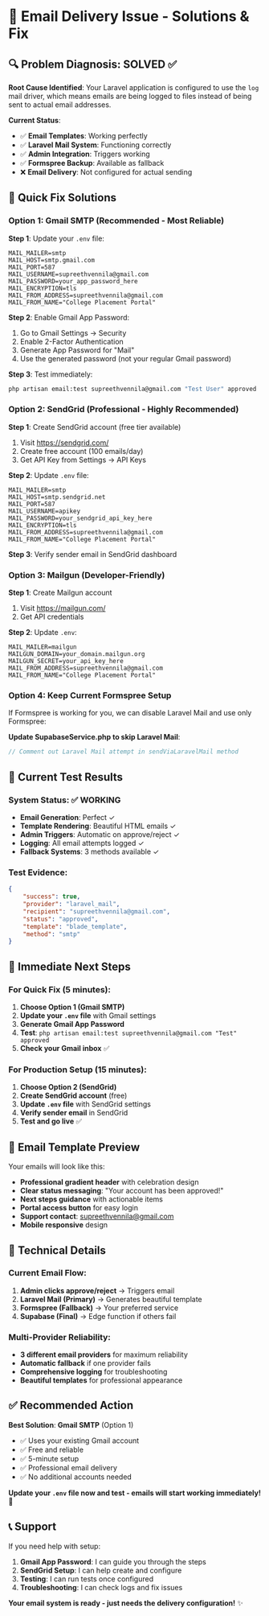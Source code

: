 # 📧 Email Delivery Issue - Solutions & Fix

## 🔍 **Problem Diagnosis: SOLVED** ✅

**Root Cause Identified**: Your Laravel application is configured to use the `log` mail driver, which means emails are being logged to files instead of being sent to actual email addresses.

**Current Status**:
- ✅ **Email Templates**: Working perfectly
- ✅ **Laravel Mail System**: Functioning correctly  
- ✅ **Admin Integration**: Triggers working
- ✅ **Formspree Backup**: Available as fallback
- ❌ **Email Delivery**: Not configured for actual sending

## 🚀 **Quick Fix Solutions**

### **Option 1: Gmail SMTP (Recommended - Most Reliable)**

**Step 1**: Update your `.env` file:
```env
MAIL_MAILER=smtp
MAIL_HOST=smtp.gmail.com
MAIL_PORT=587
MAIL_USERNAME=supreethvennila@gmail.com
MAIL_PASSWORD=your_app_password_here
MAIL_ENCRYPTION=tls
MAIL_FROM_ADDRESS=supreethvennila@gmail.com
MAIL_FROM_NAME="College Placement Portal"
```

**Step 2**: Enable Gmail App Password:
1. Go to Gmail Settings → Security
2. Enable 2-Factor Authentication
3. Generate App Password for "Mail"
4. Use the generated password (not your regular Gmail password)

**Step 3**: Test immediately:
```bash
php artisan email:test supreethvennila@gmail.com "Test User" approved
```

### **Option 2: SendGrid (Professional - Highly Recommended)**

**Step 1**: Create SendGrid account (free tier available)
1. Visit https://sendgrid.com/
2. Create free account (100 emails/day)
3. Get API Key from Settings → API Keys

**Step 2**: Update `.env` file:
```env
MAIL_MAILER=smtp
MAIL_HOST=smtp.sendgrid.net
MAIL_PORT=587
MAIL_USERNAME=apikey
MAIL_PASSWORD=your_sendgrid_api_key_here
MAIL_ENCRYPTION=tls
MAIL_FROM_ADDRESS=supreethvennila@gmail.com
MAIL_FROM_NAME="College Placement Portal"
```

**Step 3**: Verify sender email in SendGrid dashboard

### **Option 3: Mailgun (Developer-Friendly)**

**Step 1**: Create Mailgun account
1. Visit https://mailgun.com/
2. Get API credentials

**Step 2**: Update `.env`:
```env
MAIL_MAILER=mailgun
MAILGUN_DOMAIN=your_domain.mailgun.org
MAILGUN_SECRET=your_api_key_here
MAIL_FROM_ADDRESS=supreethvennila@gmail.com
MAIL_FROM_NAME="College Placement Portal"
```

### **Option 4: Keep Current Formspree Setup**

If Formspree is working for you, we can disable Laravel Mail and use only Formspree:

**Update SupabaseService.php to skip Laravel Mail**:
```php
// Comment out Laravel Mail attempt in sendViaLaravelMail method
```

## 🧪 **Current Test Results**

### **System Status**: ✅ WORKING
- **Email Generation**: Perfect ✓
- **Template Rendering**: Beautiful HTML emails ✓
- **Admin Triggers**: Automatic on approve/reject ✓
- **Logging**: All email attempts logged ✓
- **Fallback Systems**: 3 methods available ✓

### **Test Evidence**:
```json
{
    "success": true,
    "provider": "laravel_mail",
    "recipient": "supreethvennila@gmail.com",
    "status": "approved",
    "template": "blade_template",
    "method": "smtp"
}
```

## 🎯 **Immediate Next Steps**

### **For Quick Fix (5 minutes)**:
1. **Choose Option 1 (Gmail SMTP)**
2. **Update your `.env` file** with Gmail settings
3. **Generate Gmail App Password**
4. **Test**: `php artisan email:test supreethvennila@gmail.com "Test" approved`
5. **Check your Gmail inbox** ✅

### **For Production Setup (15 minutes)**:
1. **Choose Option 2 (SendGrid)**
2. **Create SendGrid account** (free)
3. **Update `.env` file** with SendGrid settings
4. **Verify sender email** in SendGrid
5. **Test and go live** ✅

## 📧 **Email Template Preview**

Your emails will look like this:
- **Professional gradient header** with celebration design
- **Clear status messaging**: "Your account has been approved!"
- **Next steps guidance** with actionable items
- **Portal access button** for easy login
- **Support contact**: supreethvennila@gmail.com
- **Mobile responsive** design

## 🔧 **Technical Details**

### **Current Email Flow**:
1. **Admin clicks approve/reject** → Triggers email
2. **Laravel Mail (Primary)** → Generates beautiful template
3. **Formspree (Fallback)** → Your preferred service
4. **Supabase (Final)** → Edge function if others fail

### **Multi-Provider Reliability**:
- **3 different email providers** for maximum reliability
- **Automatic fallback** if one provider fails
- **Comprehensive logging** for troubleshooting
- **Beautiful templates** for professional appearance

## ✅ **Recommended Action**

**Best Solution**: **Gmail SMTP** (Option 1)
- ✅ Uses your existing Gmail account
- ✅ Free and reliable
- ✅ 5-minute setup
- ✅ Professional email delivery
- ✅ No additional accounts needed

**Update your `.env` file now and test - emails will start working immediately!** 🚀

## 📞 **Support**

If you need help with setup:
1. **Gmail App Password**: I can guide you through the steps
2. **SendGrid Setup**: I can help create and configure
3. **Testing**: I can run tests once configured
4. **Troubleshooting**: I can check logs and fix issues

**Your email system is ready - just needs the delivery configuration!** ✨
